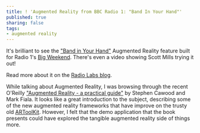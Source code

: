 ```yaml
---
title: ! 'Augmented Reality from BBC Radio 1: "Band In Your Hand"'
published: true
sharing: false
tags:
- augmented reality
---
```


It's brilliant to see the ["Band in Your Hand"](http://www.bbc.co.uk/radio1/bigweekend/2008/feature/bandinyourhand.shtml) Augmented Reality feature built for Radio 1's [Big Weekend](http://www.bbc.co.uk/radio1/bigweekend/). There's even a video showing Scott Mills trying it out!

Read more about it on the [Radio Labs blog](http://www.bbc.co.uk/blogs/radiolabs/2008/05/radio_1s_band_in_your_hand.shtml).

While talking about Augmented Reality, I was browsing through the recent O'Reilly ["Augmented Reality - a practical guide"](http://www.oreilly.com/catalog/9781934356036/) by Stephen Cawood and Mark Fiala. It looks like a great introduction to the subject, describing some of the new augmented reality frameworks that have improve on the trusty old [ARToolKit](http://www.hitl.washington.edu/artoolkit/). However, I felt that the demo application that the book presents could have explored the tangible augmented reality side of things more.
